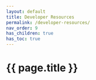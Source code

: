 ```yaml
---
layout: default
title: Developer Resources
permalink: /developer-resources/
nav_order: 9
has_children: true
has_toc: true
---
```


# {{ page.title }}
